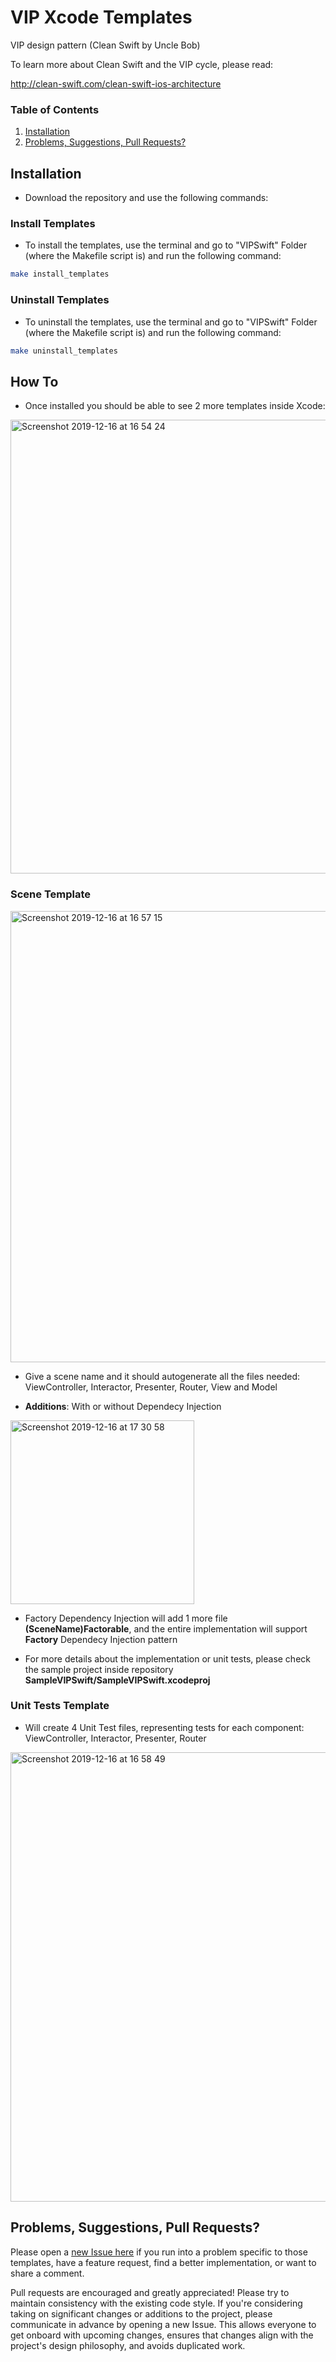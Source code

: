 # VIP Xcode Templates
VIP design pattern (Clean Swift by Uncle Bob)

To learn more about Clean Swift and the VIP cycle, please read:

http://clean-swift.com/clean-swift-ios-architecture


### Table of Contents
 1. [Installation](#installation)
 2. [Problems, Suggestions, Pull Requests?](#problems-suggestions-pull-requests)

## Installation

* Download the repository and use the following commands:

### Install Templates
* To install the templates, use the terminal and go to "VIPSwift" Folder (where the Makefile script is) and run the following command:
```bash
make install_templates
```

### Uninstall Templates
* To uninstall the templates, use the terminal and go to "VIPSwift" Folder (where the Makefile script is) and run the following command:
```bash
make uninstall_templates
```

## How To

* Once installed you should be able to see 2 more templates inside Xcode:
<img width="726" alt="Screenshot 2019-12-16 at 16 54 24" src="https://user-images.githubusercontent.com/45980382/70923940-05b94f80-2029-11ea-9557-1988ef88c056.png">

### Scene Template

<img width="722" alt="Screenshot 2019-12-16 at 16 57 15" src="https://user-images.githubusercontent.com/45980382/70924102-45803700-2029-11ea-97a9-578ac8276fee.png">

* Give a scene name and it should autogenerate all the files needed: ViewController, Interactor, Presenter, Router, View and Model

* **Additions**: With or without Dependecy Injection
<img width="294" alt="Screenshot 2019-12-16 at 17 30 58" src="https://user-images.githubusercontent.com/45980382/70924475-d6efa900-2029-11ea-9bc4-d0bbd9ff0a61.png">

* Factory Dependency Injection will add 1 more file **(SceneName)Factorable**, and the entire implementation will support **Factory** Dependecy Injection pattern

* For more details about the implementation or unit tests, please check the sample project inside repository **SampleVIPSwift/SampleVIPSwift.xcodeproj**

 
 ### Unit Tests Template
 
 * Will create 4 Unit Test files, representing tests for each component: ViewController, Interactor, Presenter, Router
 
 <img width="719" alt="Screenshot 2019-12-16 at 16 58 49" src="https://user-images.githubusercontent.com/45980382/70924696-41a0e480-202a-11ea-9d86-fa25a361e930.png">


## Problems, Suggestions, Pull Requests?
Please open a [new Issue here](https://github.com/Andrei-Popilian/VIP_Design_Xcode_Template/issues/new) if you run into a problem specific to those templates, have a feature request, find a better implementation, or want to share a comment.

Pull requests are encouraged and greatly appreciated! Please try to maintain consistency with the existing code style. If you're considering taking on significant changes or additions to the project, please communicate in advance by opening a new Issue. This allows everyone to get onboard with upcoming changes, ensures that changes align with the project's design philosophy, and avoids duplicated work.
